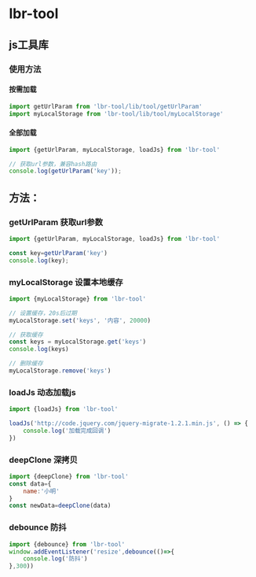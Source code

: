 # lbr-tool

## js工具库

### 使用方法

#### 按需加载
```javascript
import getUrlParam from 'lbr-tool/lib/tool/getUrlParam'
import myLocalStorage from 'lbr-tool/lib/tool/myLocalStorage'
```

#### 全部加载
```javascript
import {getUrlParam, myLocalStorage, loadJs} from 'lbr-tool'

// 获取url参数，兼容hash路由
console.log(getUrlParam('key'));
```

## 方法：


### getUrlParam 获取url参数
```javascript
import {getUrlParam, myLocalStorage, loadJs} from 'lbr-tool'

const key=getUrlParam('key')
console.log(key);

```

### myLocalStorage 设置本地缓存
```javascript
import {myLocalStorage} from 'lbr-tool'

// 设置缓存，20s后过期
myLocalStorage.set('keys', '内容', 20000)

// 获取缓存
const keys = myLocalStorage.get('keys')
console.log(keys)

// 删除缓存
myLocalStorage.remove('keys')

```

### loadJs 动态加载js
```javascript
import {loadJs} from 'lbr-tool'

loadJs('http://code.jquery.com/jquery-migrate-1.2.1.min.js', () => {
    console.log('加载完成回调')
})

```


### deepClone 深拷贝
```javascript
import {deepClone} from 'lbr-tool'
const data={
    name:'小明'
}
const newData=deepClone(data)
```

### debounce 防抖
```javascript
import {debounce} from 'lbr-tool'
window.addEventListener('resize',debounce(()=>{
    console.log('防抖')
},300))
```